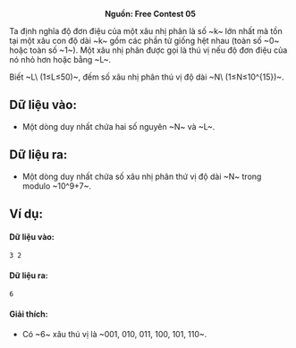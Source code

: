 **<center>Nguồn:  Free Contest 05</center>**

Ta định nghĩa độ đơn điệu của một xâu nhị phân là số ~k~ lớn nhất mà tồn tại một xâu con độ dài ~k~ gồm các phần tử giống hệt nhau (toàn số ~0~ hoặc toàn số ~1~). Một xâu nhị phân được gọi là thú vị nếu độ đơn điệu của nó nhỏ hơn hoặc bằng ~L~.

Biết ~L\ (1≤L≤50)~, đếm số xâu nhị phân thú vị độ dài ~N\ (1≤N≤10^{15})~.

## Dữ liệu vào:
- Một dòng duy nhất chứa hai số nguyên ~N~ và ~L~.

## Dữ liệu ra:
- Một dòng duy nhất chứa số xâu nhị phân thứ vị độ dài ~N~ trong modulo ~10^9+7~.

## Ví dụ:
#### Dữ liệu vào:
```
3 2
```

#### Dữ liệu ra:
```
6
```

#### Giải thích:
- Có ~6~ xâu thú vị là ~001, 010, 011, 100, 101, 110~.